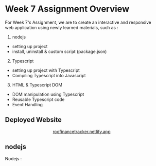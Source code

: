 # Week 7 Assignment Overview

For Week 7's Assignment, we are to create an interactive and responsive web application using newly learned materials, such as :
1. nodejs
- setting up project
- install, uninstall & custom script (package.json)
2. Typescript 
- setting up project with Typescript
- Compiling Typescript into Javascript
3. HTML & Typescript DOM
- DOM manipulation using Typescript
- Reusable Typescript code
- Event Handling

## Deployed Website
<p align="center">
<a href="https://roofinancetracker.netlify.app/">roofinancetracker.netlify.app</a>
</p>

## nodejs

Nodejs
: 